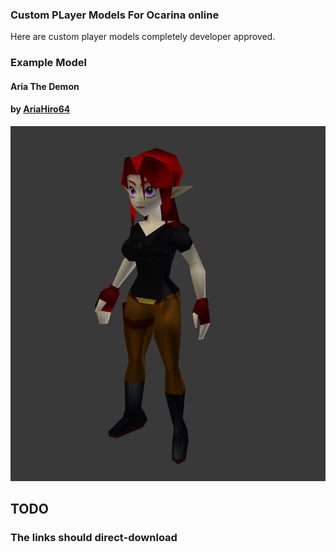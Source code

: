 ### Custom PLayer Models For Ocarina online
Here are custom player models completely developer approved.
### Example Model
#### Aria The Demon
#### by [AriaHiro64](https://github.com/AriaHiro64)
[![Download](img/aria.jpg)](Play%20As%20Packages/Aria%20The%20Demon/zzplayas_aria_the_demon.pak)
## TODO

### The links should direct-download
